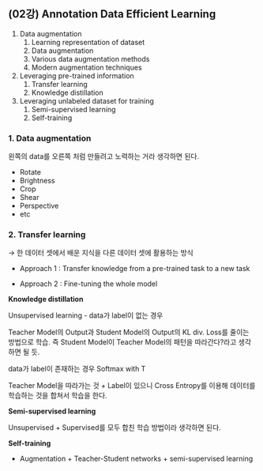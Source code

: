 ## (02강) Annotation Data Efficient Learning

1. Data augmentation
    1. Learning representation of dataset
    2. Data augmentation
    3. Various data augmentation methods
    4. Modern augmentation techniques
2. Leveraging pre-trained information
    1. Transfer learning
    2. Knowledge distillation
3. Leveraging unlabeled dataset for training
    1. Semi-supervised learning
    2. Self-training

### 1. Data augmentation


왼쪽의 data를 오른쪽 처럼 만들려고 노력하는 거라 생각하면 된다.

- Rotate
- Brightness
- Crop
- Shear
- Perspective
- etc

### 2. Transfer learning
→ 한 데이터 셋에서 배운 지식을 다른 데이터 셋에 활용하는 방식

- Approach 1 : Transfer knowledge from a pre-trained task to a new task

- Approach 2 : Fine-tuning the whole model

**Knowledge distillation**

Unsupervised learning - data가 label이 없는 경우

Teacher Model의 Output과 Student Model의 Output의 KL div. Loss를 줄이는 방법으로 학습. 즉 Student Model이 Teacher Model의 패턴을 따라간다?라고 생각하면 될 듯.

data가 label이 존재하는 경우 Softmax with T

Teacher Model을 따라가는 것 + Label이 있으니 Cross Entropy를 이용해 데이터를 학습하는 것을 합쳐서 학습을 한다.


**Semi-supervised learning**

Unsupervised + Supervised를 모두 합친 학습 방법이라 생각하면 된다.

**Self-training**

- Augmentation + Teacher-Student networks + semi-supervised learning
